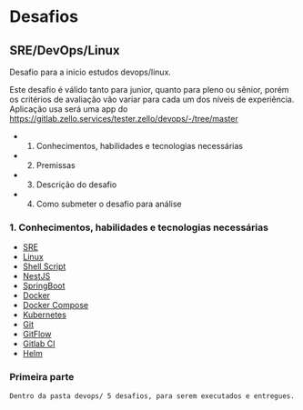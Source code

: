 # Desafios
## SRE/DevOps/Linux

Desafio para a inicio estudos devops/linux.

Este desafio é válido tanto para junior, quanto para pleno ou sênior, porém os critérios de avaliação vão variar para cada um dos níveis de experiência.
Aplicação usa será uma app do https://gitlab.zello.services/tester.zello/devops/-/tree/master

* 1. Conhecimentos, habilidades e tecnologias necessárias
* 2. Premissas
* 3. Descrição do desafio
* 4. Como submeter o desafio para análise

### 1. Conhecimentos, habilidades e tecnologias necessárias

* [SRE](https://sre.google/)
* [Linux](https://www.guiafoca.org/)
* [Shell Script](https://www.telecom.uff.br/pet/petws/downloads/apostilas/LINUX.pdf)
* [NestJS](https://nestjs.com/)
* [SpringBoot](https://spring.io/projects/spring-boot)
* [Docker](https://www.docker.com/)
* [Docker Compose](https://docs.docker.com/compose/)
* [Kubernetes](https://kubernetes.io/)
* [Git](https://git-scm.com/)
* [GitFlow](https://www.atlassian.com/br/git/tutorials/comparing-workflows/gitflow-workflow)
* [Gitlab CI](https://docs.gitlab.com/ce/ci/)
* [Helm](https://helm.sh/docs/intro/)

### Primeira parte
```
Dentro da pasta devops/ 5 desafios, para serem executados e entregues.
```